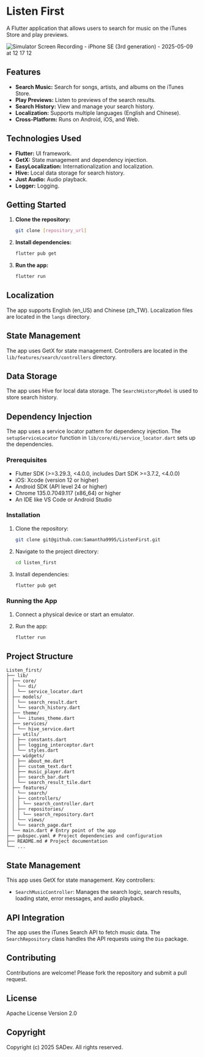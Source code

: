 # Listen First

A Flutter application that allows users to search for music on the iTunes Store and play previews.

![Simulator Screen Recording - iPhone SE (3rd generation) - 2025-05-09 at 12 17 12](https://github.com/user-attachments/assets/053cd4b3-97bf-4349-b52a-e81c1a122069)


## Features

*   **Search Music:** Search for songs, artists, and albums on the iTunes Store.
*   **Play Previews:** Listen to previews of the search results.
*   **Search History:** View and manage your search history.
*   **Localization:** Supports multiple languages (English and Chinese).
*   **Cross-Platform:** Runs on Android, iOS, and Web.

## Technologies Used

*   **Flutter:** UI framework.
*   **GetX:** State management and dependency injection.
*   **EasyLocalization:** Internationalization and localization.
*   **Hive:** Local data storage for search history.
*   **Just Audio:** Audio playback.
*   **Logger:** Logging.

## Getting Started

1.  **Clone the repository:**

    ```bash
    git clone [repository_url]
    ```
2.  **Install dependencies:**

    ```bash
    flutter pub get
    ```
3.  **Run the app:**

    ```bash
    flutter run
    ```

## Localization

The app supports English (en\_US) and Chinese (zh\_TW). Localization files are located in the `langs` directory.

## State Management

The app uses GetX for state management. Controllers are located in the `lib/features/search/controllers` directory.

## Data Storage

The app uses Hive for local data storage. The `SearchHistoryModel` is used to store search history.

## Dependency Injection

The app uses a service locator pattern for dependency injection. The `setupServiceLocator` function in `lib/core/di/service_locator.dart` sets up the dependencies.

### Prerequisites

*   Flutter SDK (>=3.29.3, <4.0.0, includes Dart SDK >=3.7.2, <4.0.0)
*   iOS: Xcode (version 12 or higher)
*   Android SDK (API level 24 or higher)
*   Chrome 135.0.7049.117 (x86_64) or higher
*   An IDE like VS Code or Android Studio

### Installation

1.  Clone the repository:

    ```bash
    git clone git@github.com:Samantha9995/ListenFirst.git
    ```

2.  Navigate to the project directory:

    ```bash
    cd listen_first
    ```

3.  Install dependencies:

    ```bash
    flutter pub get
    ```

### Running the App

1.  Connect a physical device or start an emulator.
2.  Run the app:

    ```bash
    flutter run
    ```

## Project Structure
```
Listen_first/
├── lib/
│ ├── core/
│ │ └── di/
│ │ └── service_locator.dart
│ ├── models/
│ │ └── search_result.dart
│ │ └── search_history.dart
│ ├── theme/
│ │ └── itunes_theme.dart
│ ├── services/
│ │ └── hive_service.dart
│ ├── utils/
│ │ ├── constants.dart
│ │ ├── logging_interceptor.dart
│ │ └── styles.dart
│ ├── widgets/
│ │ ├── about_me.dart
│ │ ├── custom_text.dart
│ │ ├── music_player.dart
│ │ ├── search_bar.dart
│ │ └── search_result_tile.dart
│ ├── features/
│ │ └── search/
│ │ ├── controllers/
│ │ │ └── search_controller.dart
│ │ ├── repositories/
│ │ │ └── search_repository.dart
│ │ └── views/
│ │ └── search_page.dart
│ └── main.dart # Entry point of the app
├── pubspec.yaml # Project dependencies and configuration
├── README.md # Project documentation
└── ...
```

## State Management

This app uses GetX for state management. Key controllers:

*   `SearchMusicController`: Manages the search logic, search results, loading state, error messages, and audio playback.

## API Integration

The app uses the iTunes Search API to fetch music data. The `SearchRepository` class handles the API requests using the `Dio` package.

## Contributing

Contributions are welcome! Please fork the repository and submit a pull request.

## License

Apache License Version 2.0

## Copyright

Copyright (c) 2025 SADev. All rights reserved.
